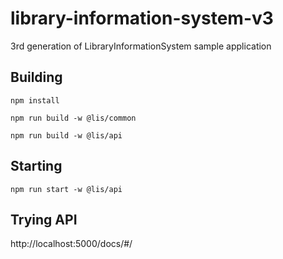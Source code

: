 # library-information-system-v3
3rd generation of LibraryInformationSystem sample application


## Building


```
npm install

npm run build -w @lis/common

npm run build -w @lis/api
```

## Starting

```
npm run start -w @lis/api
```

## Trying API

http://localhost:5000/docs/#/